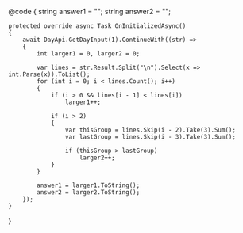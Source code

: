 @code
{
    string answer1 = "";
    string answer2 = "";

    protected override async Task OnInitializedAsync()
    {
        await DayApi.GetDayInput(1).ContinueWith((str) =>
        {
            int larger1 = 0, larger2 = 0;

            var lines = str.Result.Split("\n").Select(x => int.Parse(x)).ToList();
            for (int i = 0; i < lines.Count(); i++)
            {
                if (i > 0 && lines[i - 1] < lines[i])
                    larger1++;

                if (i > 2)
                {
                    var thisGroup = lines.Skip(i - 2).Take(3).Sum();
                    var lastGroup = lines.Skip(i - 3).Take(3).Sum();

                    if (thisGroup > lastGroup)
                        larger2++;
                }
            }

            answer1 = larger1.ToString();
            answer2 = larger2.ToString();
        });
    }
}
